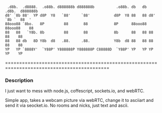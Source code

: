      .d8b.  .d8888.  .o88b. d888888b d888888b          .o88b. db   db  .d8b.  d888888b
    d8' `8b 88'  YP d8P  Y8   `88'     `88'           d8P  Y8 88   88 d8' `8b `  88  '
    88ooo88 `8bo.   8P         88       88            8P      88ooo88 88ooo88    88
    88   88   `Y8b. 8b         88       88            8b      88   88 88   88    88
    88   88 db   8D Y8b  d8   .88.     .88.           Y8b  d8 88   88 88   88    88
    YP   YP `8888Y'  `Y88P' Y888888P Y888888P C88888D  `Y88P' YP   YP YP   YP    YP
===========================================================================================

### Description

I just want to mess with node.js, coffescript, sockets.io, and webRTC.

Simple app, takes a webcam picture via webRTC, change it to asciiart and send it via seocket.io.
No rooms and nicks, just text and ascii.
